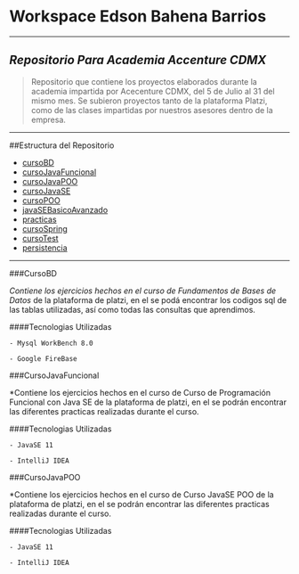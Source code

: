 # **Workspace Edson  Bahena Barrios**

------------

## ***Repositorio Para Academia Accenture CDMX***

>Repositorio que contiene los proyectos elaborados durante la academia impartida por Acecenture CDMX, del 5 de Julio al 31 del mismo mes.
Se subieron proyectos tanto de la plataforma Platzi, como de las clases impartidas por nuestros asesores dentro de la empresa.

------------



 ##Estructura del Repositorio

* [cursoBD](#cursoBD)
* [cursoJavaFuncional](#cursoJavaFuncional)
* [cursoJavaPOO](#cursoJavaPOO)
* [cursoJavaSE](#cursoJavaSE)
* [cursoPOO](#cursoPOO)
* [javaSEBasicoAvanzado](#javaSEBasicoAvanzado)
* [practicas](#practicas)
* [cursoSpring](#cursoSpring)
* [cursoTest](#cursoTest)
* [persistencia](#persistencia)

------------



###CursoBD

*Contiene los ejercicios hechos en el curso de Fundamentos de Bases de Datos* de la plataforma de platzi, en el se podá encontrar los codigos sql de las tablas utilizadas, así como todas las consultas que aprendimos.

####Tecnologias Utilizadas

`- Mysql WorkBench 8.0`

`- Google FireBase`

###CursoJavaFuncional

*Contiene los ejercicios hechos en el curso de Curso de Programación Funcional con Java SE de la plataforma de platzi, en el se podrán encontrar las diferentes practicas realizadas durante el curso.

####Tecnologias Utilizadas

`- JavaSE 11`

`- IntelliJ IDEA`

###CursoJavaPOO

*Contiene los ejercicios hechos en el curso de Curso JavaSE POO de la plataforma de platzi, en el se podrán encontrar las diferentes practicas realizadas durante el curso.

####Tecnologias Utilizadas

`- JavaSE 11`

`- IntelliJ IDEA`
